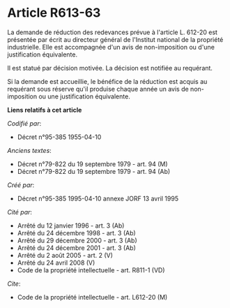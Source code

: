 # Article R613-63

La demande de réduction des redevances prévue à l'article L. 612-20 est présentée par écrit au directeur général de
l'Institut national de la propriété industrielle. Elle est accompagnée d'un avis de non-imposition ou d'une justification
équivalente.

Il est statué par décision motivée. La décision est notifiée au requérant.

Si la demande est accueillie, le bénéfice de la réduction est acquis au requérant sous réserve qu'il produise chaque année un
avis de non-imposition ou une justification équivalente.

**Liens relatifs à cet article**

_Codifié par_:

  - Décret n°95-385 1955-04-10

_Anciens textes_:

  - Décret n°79-822 du 19 septembre 1979 - art. 94 (M)
  - Décret n°79-822 du 19 septembre 1979 - art. 94 (Ab)

_Créé par_:

  - Décret n°95-385 1995-04-10 annexe JORF 13 avril 1995

_Cité par_:

  - Arrêté du 12 janvier 1996 - art. 3 (Ab)
  - Arrêté du 24 décembre 1998 - art. 3 (Ab)
  - Arrêté du 29 décembre 2000 - art. 3 (Ab)
  - Arrêté du 24 décembre 2001 - art. 3 (Ab)
  - Arrêté du 2 août 2005 - art. 2 (V)
  - Arrêté du 24 avril 2008 (V)
  - Code de la propriété intellectuelle - art. R811-1 (VD)

_Cite_:

  - Code de la propriété intellectuelle - art. L612-20 (M)
